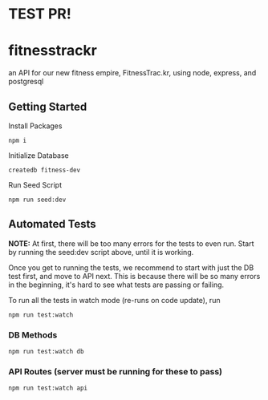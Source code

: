 # TEST PR!

# fitnesstrackr
an API for our new fitness empire, FitnessTrac.kr, using node, express, and postgresql

## Getting Started
Install Packages

    npm i

Initialize Database

    createdb fitness-dev
    
Run Seed Script
    
    npm run seed:dev

## Automated Tests
**NOTE:**  At first, there will be too many errors for the tests to even run.  Start by running the seed:dev script above, until it is working.

Once you get to running the tests, we recommend to start with just the DB test first, and move to API next.  This is because there will be so many errors in the beginning, it's hard to see what tests are passing or failing.

To run all the tests in watch mode (re-runs on code update), run

    npm run test:watch

### DB Methods


    npm run test:watch db

### API Routes (server must be running for these to pass)

    npm run test:watch api

